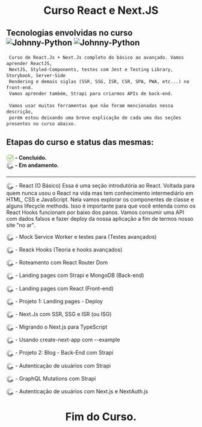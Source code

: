 <h1 align="center">
  Curso React  e Next.JS
</h1>
<h2>
  Tecnologias envolvidas no curso <br>
  <img align="center" alt="Johnny-Python" height="30" width="40"  src="https://cdn.jsdelivr.net/gh/devicons/devicon/icons/react/react-original.svg" />

  <img align="center" alt="Johnny-Python" height="30" width="40"  src="https://cdn.jsdelivr.net/gh/devicons/devicon/icons/nextjs/nextjs-original.svg" />
</h2>

```
 Curso de React.Js + Next.Js completo do básico ao avançado. Vamos aprender ReactJS, 
 NextJS, Styled-Components, testes com Jest e Testing Library, Storybook, Server-Side 
 Rendering e demais siglas (SSR, SSG, ISR, CSR, SPA, PWA, etc...) no front-end.
 Vamos aprender também, Strapi para criarmos APIs de back-end.

 Vamos usar muitas ferramentas que não foram mencionadas nessa descrição, 
 porém estou deixando uma breve explicação de cada uma das seções presentes no curso abaixo.
```

<h2>
  Etapas do curso e status das mesmas:
</h2>
<h4>
<img align="center" height="20" width="20" src="./src/assets/img/ok.png"> - Concluído. <br>
<img align="center" height="20" width="20" src="/src/assets/img/loading.gif"> - Em andamento.
</h4>

---------------------------------------------------------------------------------------------------------------------------------
<p>
    <img align="center" height="20" width="20" src="/src/assets/img/loading.gif"> - React (O Básico)
    Essa é uma seção introdutória ao React. Voltada para quem nunca usou o React na vida mas tem conhecimento intermediário em HTML, CSS e JavaScript. Nela vamos explorar os componentes de classe e alguns lifecycle methods. Isso é importante para que você entenda como os React Hooks funcionam por baixo dos panos. Vamos consumir uma API com dados falsos e fazer deploy da nossa aplicação a fim de termos nosso site "no ar".
</p>
<p>
    <img align="center" height="20" width="20" src="/src/assets/img/loading.gif"> - Mock Service Worker e testes para <Home /> (Testes avançados)
</p>

<p>
    <img align="center" height="20" width="20" src="/src/assets/img/loading.gif"> - Reack Hooks (Teoria e hooks avançados)
</p>

<p>
    <img align="center" height="20" width="20" src="/src/assets/img/loading.gif"> - Roteamento com React Router Dom
</p>

<p>
    <img align="center" height="20" width="20" src="/src/assets/img/loading.gif"> - Landing pages com Strapi e MongoDB (Back-end)
</p>

<p>
    <img align="center" height="20" width="20" src="/src/assets/img/loading.gif"> - Landing pages com React (Front-end)
</p>

<p>
    <img align="center" height="20" width="20" src="/src/assets/img/loading.gif"> - Projeto 1: Landing pages - Deploy
</p>

<p>
    <img align="center" height="20" width="20" src="/src/assets/img/loading.gif"> - Next.Js com SSR, SSG e ISR (ou ISG)
</p>

<p>
    <img align="center" height="20" width="20" src="/src/assets/img/loading.gif"> - Migrando o Next.js para TypeScript
</p>

<p>
    <img align="center" height="20" width="20" src="/src/assets/img/loading.gif"> - Usando create-next-app com --example
</p>

<p>
    <img align="center" height="20" width="20" src="/src/assets/img/loading.gif"> - Projeto 2: Blog - Back-End com Strapi
</p>
<p>
    <img align="center" height="20" width="20" src="/src/assets/img/loading.gif"> - Autenticação de usuários com Strapi
</p>

<p>
    <img align="center" height="20" width="20" src="/src/assets/img/loading.gif"> - GraphQL Mutations com Strapi
</p>

<p>
    <img align="center" height="20" width="20" src="/src/assets/img/loading.gif"> - Autenticação de usuários com Next.js e NextAuth.js
</p>

<h1 align="center">
    Fim do Curso.
</h1>